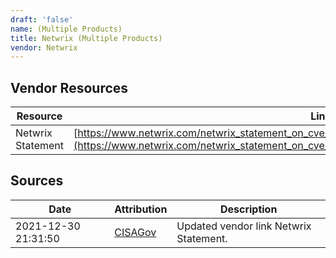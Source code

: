 ```yaml
---
draft: 'false'
name: (Multiple Products)
title: Netwrix (Multiple Products)
vendor: Netwrix
---
```


## Vendor Resources
| Resource | Link |
| --- | --- |
| Netwrix Statement | [https://www.netwrix.com/netwrix_statement_on_cve_2021_44228_the_apache_log4j_vulnerability.html](https://www.netwrix.com/netwrix_statement_on_cve_2021_44228_the_apache_log4j_vulnerability.html) |



## Sources
| Date | Attribution | Description |
| --- | --- | --- |
| 2021-12-30 21:31:50 | [CISAGov](https://raw.githubusercontent.com/cisagov/log4j-affected-db/develop/README.md) | Updated vendor link Netwrix Statement.  |
